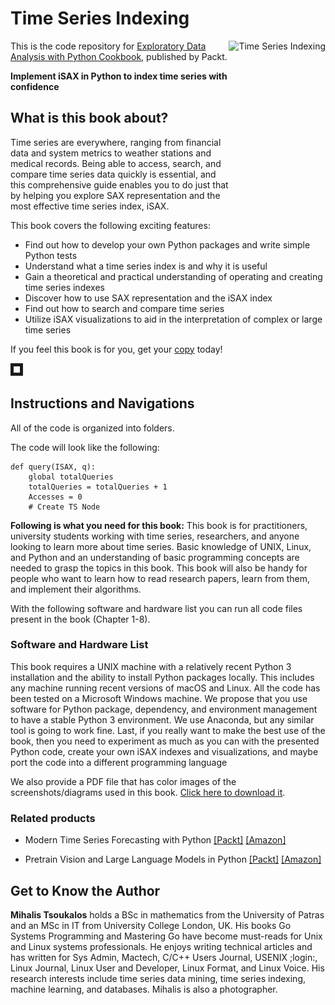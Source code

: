 # Time Series Indexing

<a href="https://www.packtpub.com/product/time-series-indexing/9781838821951?utm_source=github&utm_medium=repository&utm_campaign=9781838821951"><img src="https://content.packt.com/B11725/cover_image_small.png" alt="Time Series Indexing" height="256px" align="right"></a>

This is the code repository for [Exploratory Data Analysis with Python Cookbook](https://www.packtpub.com/product/time-series-indexing/9781838821951?utm_source=github&utm_medium=repository&utm_campaign=9781838821951), published by Packt.

**Implement iSAX in Python to index time series with confidence**

## What is this book about?
Time series are everywhere, ranging from financial data and system metrics to weather stations and medical records. Being able to access, search, and compare time series data quickly is essential, and this comprehensive guide enables you to do just that by helping you explore SAX representation and the most effective time series index, iSAX.

This book covers the following exciting features: 
* Find out how to develop your own Python packages and write simple Python tests
* Understand what a time series index is and why it is useful
* Gain a theoretical and practical understanding of operating and creating time 
  series indexes
* Discover how to use SAX representation and the iSAX index
* Find out how to search and compare time series
* Utilize iSAX visualizations to aid in the interpretation of complex or large time 
  series

If you feel this book is for you, get your [copy](https://www.amazon.com/dp/B09NC5XJ6D) today!

<a href="https://www.packtpub.com/?utm_source=github&utm_medium=banner&utm_campaign=GitHubBanner"><img src="https://raw.githubusercontent.com/PacktPublishing/GitHub/master/GitHub.png" 
alt="https://www.packtpub.com/" border="5" /></a>


## Instructions and Navigations
All of the code is organized into folders.

The code will look like the following:
```
def query(ISAX, q):
    global totalQueries
    totalQueries = totalQueries + 1
    Accesses = 0
    # Create TS Node
```


**Following is what you need for this book:**
This book is for practitioners, university students working with time series, researchers, and anyone looking to learn more about time series. Basic knowledge of UNIX, Linux, and Python and an understanding of basic programming concepts are needed to grasp the topics in this book. This book will also be handy for people who want to learn how to read research papers, learn from them, and implement their algorithms.	

With the following software and hardware list you can run all code files present in the book (Chapter 1-8).


### Software and Hardware List

This book requires a UNIX machine with a relatively recent Python 3 installation and the ability to
install Python packages locally. This includes any machine running recent versions of macOS and
Linux. All the code has been tested on a Microsoft Windows machine.
We propose that you use software for Python package, dependency, and environment management
to have a stable Python 3 environment. We use Anaconda, but any similar tool is going to work fine.
Last, if you really want to make the best use of the book, then you need to experiment as much as you
can with the presented Python code, create your own iSAX indexes and visualizations, and maybe
port the code into a different programming language



We also provide a PDF file that has color images of the screenshots/diagrams used in this book. [Click here to download it](https://packt.link/Pzq1j).


### Related products <Other books you may enjoy>
* Modern Time Series Forecasting with Python [[Packt]](https://www.packtpub.com/product/modern-time-series-forecasting-with-python/9781803246802) [[Amazon]](https://www.amazon.com/dp/1803246804)

* Pretrain Vision and Large Language Models in Python [[Packt]](https://www.packtpub.com/product/pretrain-vision-and-large-language-models-in-python/9781804618257) [[Amazon]](https://www.amazon.com/dp/180461825X)

## Get to Know the Author
**Mihalis Tsoukalos**
holds a BSc in mathematics from the University of Patras and an MSc in IT from
University College London, UK. His books Go Systems Programming and Mastering Go have become
must-reads for Unix and Linux systems professionals. He enjoys writing technical articles and has
written for Sys Admin, Mactech, C/C++ Users Journal, USENIX ;login:, Linux Journal, Linux User
and Developer, Linux Format, and Linux Voice. His research interests include time series data mining,
time series indexing, machine learning, and databases.
Mihalis is also a photographer.
